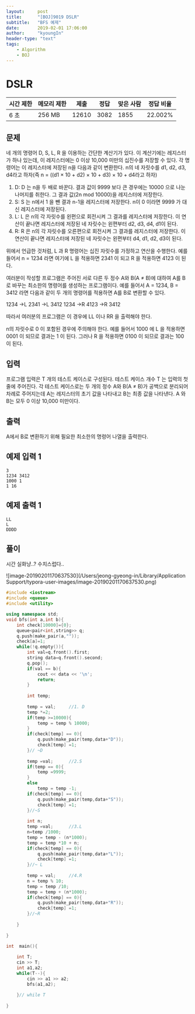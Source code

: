 ```yaml
---
layout:     post
title:      "[BOJ]9019 DSLR"
subtitle:   "BFS 예제"
date:       2019-02-01 17:06:00
author:     "kyoungIn"
header-type: "text"
tags:
    - Algorithm
    - BOJ
---
```

# DSLR 

| 시간 제한 | 메모리 제한 | 제출  | 정답 | 맞은 사람 | 정답 비율 |
| --------- | ----------- | ----- | ---- | --------- | --------- |
| 6 초      | 256 MB      | 12610 | 3082 | 1855      | 22.002%   |

## 문제

네 개의 명령어 D, S, L, R 을 이용하는 간단한 계산기가 있다. 이 계산기에는 레지스터가 하나 있는데, 이 레지스터에는 0 이상 10,000 미만의 십진수를 저장할 수 있다. 각 명령어는 이 레지스터에 저장된 n을 다음과 같이 변환한다. n의 네 자릿수를 d1, d2, d3, d4라고 하자(즉 n = ((d1 × 10 + d2) × 10 + d3) × 10 + d4라고 하자)

1. D: D 는 n을 두 배로 바꾼다. 결과 값이 9999 보다 큰 경우에는 10000 으로 나눈 나머지를 취한다. 그 결과 값(2n mod 10000)을 레지스터에 저장한다.
2. S: S 는 n에서 1 을 뺀 결과 n-1을 레지스터에 저장한다. n이 0 이라면 9999 가 대신 레지스터에 저장된다.
3. L: L 은 n의 각 자릿수를 왼편으로 회전시켜 그 결과를 레지스터에 저장한다. 이 연산이 끝나면 레지스터에 저장된 네 자릿수는 왼편부터 d2, d3, d4, d1이 된다.
4. R: R 은 n의 각 자릿수를 오른편으로 회전시켜 그 결과를 레지스터에 저장한다. 이 연산이 끝나면 레지스터에 저장된 네 자릿수는 왼편부터 d4, d1, d2, d3이 된다.

위에서 언급한 것처럼, L 과 R 명령어는 십진 자릿수를 가정하고 연산을 수행한다. 예를 들어서 n = 1234 라면 여기에 L 을 적용하면 2341 이 되고 R 을 적용하면 4123 이 된다.

여러분이 작성할 프로그램은 주어진 서로 다른 두 정수 A와 B(A ≠ B)에 대하여 A를 B로 바꾸는 최소한의 명령어를 생성하는 프로그램이다. 예를 들어서 A = 1234, B = 3412 라면 다음과 같이 두 개의 명령어를 적용하면 A를 B로 변환할 수 있다.

1234 →L 2341 →L 3412
1234 →R 4123 →R 3412

따라서 여러분의 프로그램은 이 경우에 LL 이나 RR 을 출력해야 한다.

n의 자릿수로 0 이 포함된 경우에 주의해야 한다. 예를 들어서 1000 에 L 을 적용하면 0001 이 되므로 결과는 1 이 된다. 그러나 R 을 적용하면 0100 이 되므로 결과는 100 이 된다.

## 입력

프로그램 입력은 T 개의 테스트 케이스로 구성된다. 테스트 케이스 개수 T 는 입력의 첫 줄에 주어진다. 각 테스트 케이스로는 두 개의 정수 A와 B(A ≠ B)가 공백으로 분리되어 차례로 주어지는데 A는 레지스터의 초기 값을 나타내고 B는 최종 값을 나타낸다. A 와 B는 모두 0 이상 10,000 미만이다.

## 출력

A에서 B로 변환하기 위해 필요한 최소한의 명령어 나열을 출력한다.

## 예제 입력 1 

```
3
1234 3412
1000 1
1 16
```

## 예제 출력 1 

```
LL
L
DDDD
```

## 풀이 

시간 실화냥..? 수치스럽다..

![image-20190201170637530](/Users/jeong-gyeong-in/Library/Application Support/typora-user-images/image-20190201170637530.png)

```cpp
#include <iostream>
#include <queue>
#include <utility>

using namespace std;
void bfs(int a,int b){
    int check[10000]={0};
    queue<pair<int,string>> q;
    q.push(make_pair(a,""));
    check[a]=1;
    while(!q.empty()){
        int val=q.front().first;
        string data=q.front().second;
        q.pop();
        if(val == b){
            cout << data << '\n';
            return;
        }
        
        int temp;
        
        temp = val;     //1. D
        temp *=2;
        if(temp >=10000){
            temp = temp % 10000;
        }
        if(check[temp] == 0){
            q.push(make_pair(temp,data+"D"));
            check[temp] =1;
        }// ~D
        
        temp =val;      //2.S
        if(temp == 0){
            temp =9999;
        }
        else
            temp = temp -1;
        if(check[temp] == 0){
            q.push(make_pair(temp,data+"S"));
            check[temp] =1;
        }//~S
        
        int n;
        temp =val;      //3.L
        n=temp /1000;
        temp = temp - (n*1000);
        temp = temp *10 + n;
        if(check[temp] == 0){
            q.push(make_pair(temp,data+"L"));
            check[temp] =1;
        }//~ L
        
        temp = val;     //4.R
        n = temp % 10;
        temp = temp /10;
        temp = temp + (n*1000);
        if(check[temp] == 0){
            q.push(make_pair(temp,data+"R"));
            check[temp] =1;
        }//~R
        
    }
    
}

int  main(){
    
    int T;
    cin >> T;
    int a1,a2;
    while(T--){
        cin >> a1 >> a2;
        bfs(a1,a2);
        
    }// while T
    
}

```

